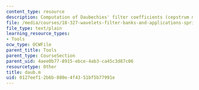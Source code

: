 ```yaml
---
content_type: resource
description: Computation of Daubechies' filter coefficients (cepstrum method)
file: /media/courses/18-327-wavelets-filter-banks-and-applications-spring-2003/0127eef12b6b880e4f4351bf5b77991e_daub.m
file_type: text/plain
learning_resource_types:
- Tools
ocw_type: OCWFile
parent_title: Tools
parent_type: CourseSection
parent_uid: 4aee0b77-8915-ebce-4ab3-ca45c3d87c06
resourcetype: Other
title: daub.m
uid: 0127eef1-2b6b-880e-4f43-51bf5b77991e
---
```

